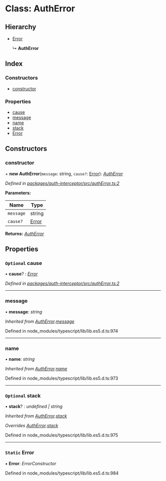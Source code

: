 # Class: AuthError

## Hierarchy

* [Error](autherror.md#static-error)

  ↳ **AuthError**

## Index

### Constructors

* [constructor](autherror.md#constructor)

### Properties

* [cause](autherror.md#optional-cause)
* [message](autherror.md#message)
* [name](autherror.md#name)
* [stack](autherror.md#optional-stack)
* [Error](autherror.md#static-error)

## Constructors

###  constructor

\+ **new AuthError**(`message`: string, `cause?`: [Error](autherror.md#static-error)): *[AuthError](autherror.md)*

*Defined in [packages/auth-interceptor/src/authError.ts:2](https://github.com/headline-1/coolio/blob/c80476b/packages/auth-interceptor/src/authError.ts#L2)*

**Parameters:**

Name | Type |
------ | ------ |
`message` | string |
`cause?` | [Error](autherror.md#static-error) |

**Returns:** *[AuthError](autherror.md)*

## Properties

### `Optional` cause

• **cause**? : *[Error](autherror.md#static-error)*

*Defined in [packages/auth-interceptor/src/authError.ts:2](https://github.com/headline-1/coolio/blob/c80476b/packages/auth-interceptor/src/authError.ts#L2)*

___

###  message

• **message**: *string*

*Inherited from [AuthError](autherror.md).[message](autherror.md#message)*

Defined in node_modules/typescript/lib/lib.es5.d.ts:974

___

###  name

• **name**: *string*

*Inherited from [AuthError](autherror.md).[name](autherror.md#name)*

Defined in node_modules/typescript/lib/lib.es5.d.ts:973

___

### `Optional` stack

• **stack**? : *undefined | string*

*Inherited from [AuthError](autherror.md).[stack](autherror.md#optional-stack)*

*Overrides [AuthError](autherror.md).[stack](autherror.md#optional-stack)*

Defined in node_modules/typescript/lib/lib.es5.d.ts:975

___

### `Static` Error

▪ **Error**: *ErrorConstructor*

Defined in node_modules/typescript/lib/lib.es5.d.ts:984
